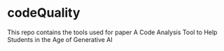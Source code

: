 # codeQuality
This repo contains the tools used for paper A Code Analysis Tool to Help Students in the Age of Generative AI
